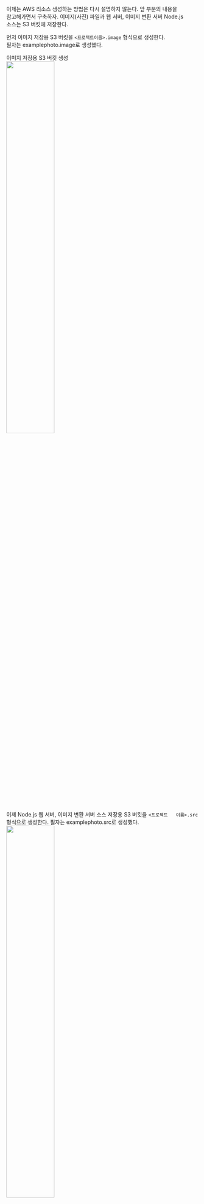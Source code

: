 이제는 AWS 리소스 생성하는 방법은 다시 설명하지 않는다. 앞 부분의 내용을  
참고해가면서 구축하자. 이미지(사진) 파일과 웹 서버, 이미지 변환 서버 Node.js  
소스는 S3 버킷에 저장한다.   
  
먼저 이미지 저장용 S3 버킷을 `<프로젝트이름>.image` 형식으로 생성한다.   
필자는 examplephoto.image로 생성했다.   
  
이미지 저장용 S3 버킷 생성  
<img src="https://user-images.githubusercontent.com/33191974/159156755-ea6beb29-b620-48c7-9a71-7f38b08d12d4.png" width="50%" height="50%"/>    
  
이제 Node.js 웹 서버, 이미지 변환 서버 소스 저장용 S3 버킷을 `<프로젝트  
이름>.src` 형식으로 생성한다. 필자는 examplephoto.src로 생성했다.   
<img src="https://user-images.githubusercontent.com/33191974/159156824-220d31b6-2c33-46f2-9ee4-4b851b0f3fa9.png" width="50%" height="50%"/>   
  
두 버킷 모두 특별한 설정은 하지 않아도 된다.  



























